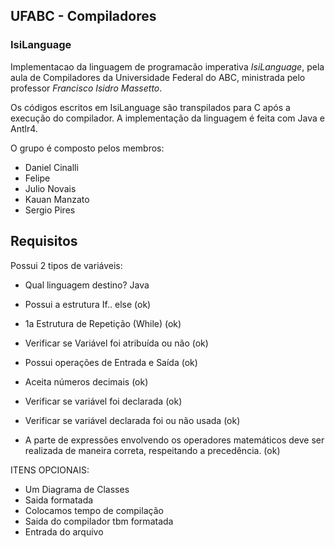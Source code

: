 ## UFABC - Compiladores
### IsiLanguage

Implementacao da linguagem de programacão imperativa *IsiLanguage*, pela aula de Compiladores da Universidade Federal do ABC, ministrada pelo professor *Francisco Isidro Massetto*.

Os códigos escritos em IsiLanguage são transpilados para C após a execução do compilador. A implementação da linguagem é feita com Java e Antlr4.

O grupo é composto pelos membros:
- Daniel Cinalli
- Felipe
- Julio Novais
- Kauan Manzato
- Sergio Pires


## Requisitos
Possui 2 tipos de variáveis:

* Qual linguagem destino? Java

* Possui a estrutura If.. else (ok)
* 1a Estrutura de Repetição (While) (ok)
* Verificar se Variável foi atribuída ou não (ok)
* Possui operações de Entrada e Saída (ok)
* Aceita números decimais (ok)
* Verificar se variável foi declarada (ok)
* Verificar se variável declarada foi ou não usada (ok)
* A parte de expressões envolvendo os operadores matemáticos deve ser realizada de maneira correta, respeitando a precedência. (ok)

ITENS OPCIONAIS:
* Um Diagrama de Classes
* Saida formatada
* Colocamos tempo de compilação
* Saida do compilador tbm formatada
* Entrada do arquivo

